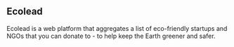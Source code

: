 ## Ecolead
Ecolead is a web platform that aggregates a list of eco-friendly startups and NGOs that you can donate to - to help keep the Earth greener and safer.